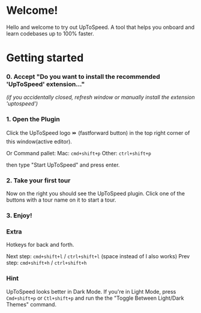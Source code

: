 # Welcome!

Hello and welcome to try out UpToSpeed. 
A tool that helps you onboard and learn codebases up to 100% faster. 

# Getting started

### 0. Accept "Do you want to install the recommended 'UpToSpeed' extension..."
*(if you accidentally closed, refresh window or manually install the extension 'uptospeed')*

### 1. Open the Plugin
Click the UpToSpeed logo ⏩ (fastforward button) in the top right corner of this window(active editor).
 
Or Command pallet:
Mac: `cmd+shift+p` 
Other: `ctrl+shift+p` 

then type "Start UpToSpeed" and press enter.

### 2. Take your first tour
Now on the right you should see the UpToSpeed plugin.
Click one of the buttons with a tour name on it to start a tour. 

### 3. Enjoy!

### Extra
Hotkeys for back and forth. 

Next step: `cmd+shift+l` / `ctrl+shift+l` (space instead of l also works)
Prev step: `cmd+shift+h` / `ctrl+shift+h`

### Hint

UpToSpeed looks better in Dark Mode. If you're in Light Mode, press `Cmd+shift+p` or `Ctl+shift+p` and run the the "Toggle Between Light/Dark Themes" command.
